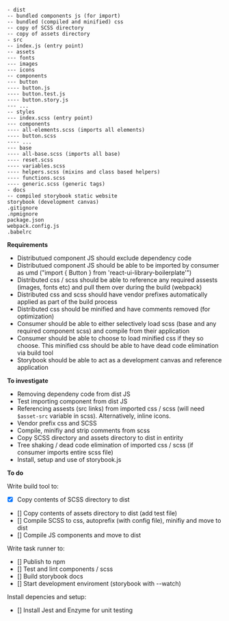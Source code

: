 ```
- dist
-- bundled components js (for import)
-- bundled (compiled and minified) css
-- copy of SCSS directory
-- copy of assets directory
- src
-- index.js (entry point)
-- assets
--- fonts
--- images
--- icons
-- components
--- button
---- button.js
---- button.test.js
---- button.story.js
--- ...
-- styles
--- index.scss (entry point)
--- components
---- all-elements.scss (imports all elements)
---- button.scss
---- ...
--- base
---- all-base.scss (imports all base)
---- reset.scss
---- variables.scss
---- helpers.scss (mixins and class based helpers)
---- functions.scss
---- generic.scss (generic tags)
- docs
-- compiled storybook static website
storybook (development canvas)
.gitignore
.npmignore
package.json
webpack.config.js
.babelrc
```

**Requirements**

- Distributued component JS should exclude dependency code 
- Distributued component JS should be able to be imported by consumer as umd ("import { Button } from 'react-ui-library-boilerplate'")
- Distributed css / scss should be able to reference any required assests (images, fonts etc) and pull them over during the build (webpack)
- Distributed css and scss should have vendor prefixes automatically applied as part of the build process
- Distributed css should be minified and have comments removed (for optimization)
- Consumer should be able to either selectively load scss (base and any required component scss) and compile from their application
- Consumer should be able to choose to load minified css if they so choose. This minified css should be able to have dead code elimination via build tool
- Storybook should be able to act as a development canvas and reference application

**To investigate**

- Removing dependeny code from dist JS
- Test importing component from dist JS
- Referencing assests (src links) from imported css / scss (will need `$asset-src` variable in scss). Alternatively, inline icons.
- Vendor prefix css and SCSS
- Compile, minifiy and strip comments from scss
- Copy SCSS directory and assets directory to dist in entirity 
- Tree shaking / dead code elimination of imported css / scss (if consumer imports entire scss file)
- Install, setup and use of storybook.js

**To do**

Write build tool to:

- [x] Copy contents of SCSS directory to dist
- [] Copy contents of assets directory to dist (add test file)
- [] Compile SCSS to css, autoprefix (with config file), minifiy and move to dist
- [] Compile JS components and move to dist

Write task runner to:

- [] Publish to npm
- [] Test and lint components / scss
- [] Build storybook docs
- [] Start development enviroment (storybook with --watch)

Install depencies and setup:

- [] Install Jest and Enzyme for unit testing


